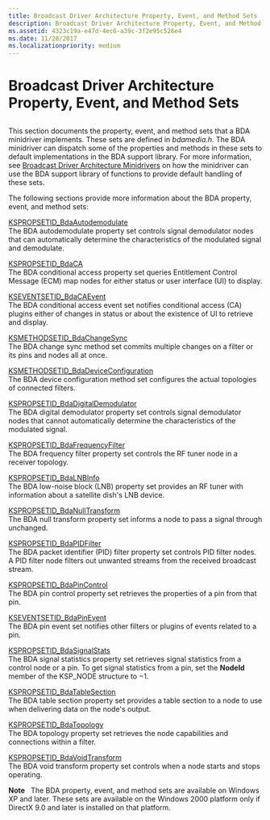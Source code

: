 ```yaml
---
title: Broadcast Driver Architecture Property, Event, and Method Sets
description: Broadcast Driver Architecture Property, Event, and Method Sets
ms.assetid: 4323c19a-e47d-4ec6-a39c-3f2e95c526e4
ms.date: 11/28/2017
ms.localizationpriority: medium
---
```


# Broadcast Driver Architecture Property, Event, and Method Sets


## <span id="ddk_broadcast_driver_architecture_property_event_and_method_sets_ks"></span><span id="DDK_BROADCAST_DRIVER_ARCHITECTURE_PROPERTY_EVENT_AND_METHOD_SETS_KS"></span>


This section documents the property, event, and method sets that a BDA minidriver implements. These sets are defined in *bdamedia.h*. The BDA minidriver can dispatch some of the properties and methods in these sets to default implementations in the BDA support library. For more information, see [Broadcast Driver Architecture Minidrivers](https://msdn.microsoft.com/library/windows/hardware/ff556588) on how the minidriver can use the BDA support library of functions to provide default handling of these sets.

The following sections provide more information about the BDA property, event, and method sets:

<span id="KSPROPSETID_BdaAutodemodulate"></span><span id="kspropsetid_bdaautodemodulate"></span><span id="KSPROPSETID_BDAAUTODEMODULATE"></span>[KSPROPSETID\_BdaAutodemodulate](kspropsetid-bdaautodemodulate.md)  
The BDA autodemodulate property set controls signal demodulator nodes that can automatically determine the characteristics of the modulated signal and demodulate.

<span id="KSPROPSETID_BdaCA"></span><span id="kspropsetid_bdaca"></span><span id="KSPROPSETID_BDACA"></span>[KSPROPSETID\_BdaCA](kspropsetid-bdaca.md)  
The BDA conditional access property set queries Entitlement Control Message (ECM) map nodes for either status or user interface (UI) to display.

<span id="KSEVENTSETID_BdaCAEvent"></span><span id="kseventsetid_bdacaevent"></span><span id="KSEVENTSETID_BDACAEVENT"></span>[KSEVENTSETID\_BdaCAEvent](kseventsetid-bdacaevent.md)  
The BDA conditional access event set notifies conditional access (CA) plugins either of changes in status or about the existence of UI to retrieve and display.

<span id="KSMETHODSETID_BdaChangeSync"></span><span id="ksmethodsetid_bdachangesync"></span><span id="KSMETHODSETID_BDACHANGESYNC"></span>[KSMETHODSETID\_BdaChangeSync](ksmethodsetid-bdachangesync.md)  
The BDA change sync method set commits multiple changes on a filter or its pins and nodes all at once.

<span id="KSMETHODSETID_BdaDeviceConfiguration"></span><span id="ksmethodsetid_bdadeviceconfiguration"></span><span id="KSMETHODSETID_BDADEVICECONFIGURATION"></span>[KSMETHODSETID\_BdaDeviceConfiguration](ksmethodsetid-bdadeviceconfiguration.md)  
The BDA device configuration method set configures the actual topologies of connected filters.

<span id="KSPROPSETID_BdaDigitalDemodulator"></span><span id="kspropsetid_bdadigitaldemodulator"></span><span id="KSPROPSETID_BDADIGITALDEMODULATOR"></span>[KSPROPSETID\_BdaDigitalDemodulator](kspropsetid-bdadigitaldemodulator.md)  
The BDA digital demodulator property set controls signal demodulator nodes that cannot automatically determine the characteristics of the modulated signal.

<span id="KSPROPSETID_BdaFrequencyFilter"></span><span id="kspropsetid_bdafrequencyfilter"></span><span id="KSPROPSETID_BDAFREQUENCYFILTER"></span>[KSPROPSETID\_BdaFrequencyFilter](kspropsetid-bdafrequencyfilter.md)  
The BDA frequency filter property set controls the RF tuner node in a receiver topology.

<span id="KSPROPSETID_BdaLNBInfo"></span><span id="kspropsetid_bdalnbinfo"></span><span id="KSPROPSETID_BDALNBINFO"></span>[KSPROPSETID\_BdaLNBInfo](kspropsetid-bdalnbinfo.md)  
The BDA low-noise block (LNB) property set provides an RF tuner with information about a satellite dish's LNB device.

<span id="KSPROPSETID_BdaNullTransform"></span><span id="kspropsetid_bdanulltransform"></span><span id="KSPROPSETID_BDANULLTRANSFORM"></span>[KSPROPSETID\_BdaNullTransform](kspropsetid-bdanulltransform.md)  
The BDA null transform property set informs a node to pass a signal through unchanged.

<span id="KSPROPSETID_BdaPIDFilter"></span><span id="kspropsetid_bdapidfilter"></span><span id="KSPROPSETID_BDAPIDFILTER"></span>[KSPROPSETID\_BdaPIDFilter](kspropsetid-bdapidfilter.md)  
The BDA packet identifier (PID) filter property set controls PID filter nodes. A PID filter node filters out unwanted streams from the received broadcast stream.

<span id="KSPROPSETID_BdaPinControl"></span><span id="kspropsetid_bdapincontrol"></span><span id="KSPROPSETID_BDAPINCONTROL"></span>[KSPROPSETID\_BdaPinControl](kspropsetid-bdapincontrol.md)  
The BDA pin control property set retrieves the properties of a pin from that pin.

<span id="KSEVENTSETID_BdaPinEvent"></span><span id="kseventsetid_bdapinevent"></span><span id="KSEVENTSETID_BDAPINEVENT"></span>[KSEVENTSETID\_BdaPinEvent](kseventsetid-bdapinevent.md)  
The BDA pin event set notifies other filters or plugins of events related to a pin.

<span id="KSPROPSETID_BdaSignalStats"></span><span id="kspropsetid_bdasignalstats"></span><span id="KSPROPSETID_BDASIGNALSTATS"></span>[KSPROPSETID\_BdaSignalStats](kspropsetid-bdasignalstats.md)  
The BDA signal statistics property set retrieves signal statistics from a control node or a pin. To get signal statistics from a pin, set the **NodeId** member of the KSP\_NODE structure to −1.

<span id="KSPROPSETID_BdaTableSection"></span><span id="kspropsetid_bdatablesection"></span><span id="KSPROPSETID_BDATABLESECTION"></span>[KSPROPSETID\_BdaTableSection](kspropsetid-bdatablesection.md)  
The BDA table section property set provides a table section to a node to use when delivering data on the node's output.

<span id="KSPROPSETID_BdaTopology"></span><span id="kspropsetid_bdatopology"></span><span id="KSPROPSETID_BDATOPOLOGY"></span>[KSPROPSETID\_BdaTopology](kspropsetid-bdatopology.md)  
The BDA topology property set retrieves the node capabilities and connections within a filter.

<span id="KSPROPSETID_BdaVoidTransform"></span><span id="kspropsetid_bdavoidtransform"></span><span id="KSPROPSETID_BDAVOIDTRANSFORM"></span>[KSPROPSETID\_BdaVoidTransform](kspropsetid-bdavoidtransform.md)  
The BDA void transform property set controls when a node starts and stops operating.

**Note**   The BDA property, event, and method sets are available on Windows XP and later. These sets are available on the Windows 2000 platform only if DirectX 9.0 and later is installed on that platform.

 

 

 





